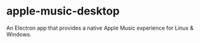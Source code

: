 # apple-music-desktop
An Electron app that provides a native Apple Music experience for Linux &amp; Windows.

